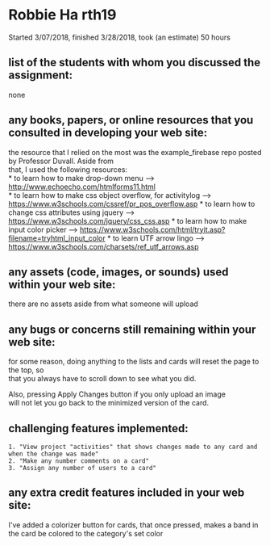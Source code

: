 Robbie Ha rth19
=======
Started 3/07/2018, finished 3/28/2018, took (an estimate) 50 hours


## list of the students with whom you discussed the assignment:  
none

## any books, papers, or online resources that you consulted in developing your web site:  
the resource that I relied on the most was the example_firebase repo posted by Professor Duvall. Aside from  
that, I used the following resources:  
    * to learn how to make drop-down menu --> http://www.echoecho.com/htmlforms11.html  
    * to learn how to make css object overflow, for activitylog --> https://www.w3schools.com/cssref/pr_pos_overflow.asp
    * to learn how to change css attributes using jquery --> https://www.w3schools.com/jquery/css_css.asp
    * to learn how to make input color picker --> https://www.w3schools.com/html/tryit.asp?filename=tryhtml_input_color
    * to learn UTF arrow lingo -->  https://www.w3schools.com/charsets/ref_utf_arrows.asp

## any assets (code, images, or sounds) used within your web site:  
there are no assets aside from what someone will upload

## any bugs or concerns still remaining within your web site:  
for some reason, doing anything to the lists and cards will reset the page to the top, so  
that you always have to scroll down to see what you did.

Also, pressing Apply Changes button if you only upload an image  
will not let you go back to the minimized version of the card.

## challenging features implemented: 
    1. "View project "activities" that shows changes made to any card and when the change was made"
    2. "Make any number comments on a card"
    3. "Assign any number of users to a card"

## any extra credit features included in your web site:  
I've added a colorizer button for cards, that once pressed, makes a band in the card be colored to the category's set color
